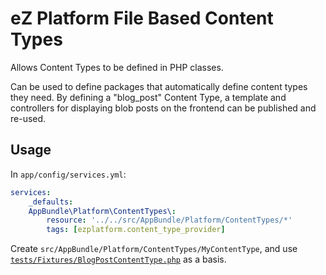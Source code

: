 # eZ Platform File Based Content Types

Allows Content Types to be defined in PHP classes.

Can be used to define packages that automatically define content types they need.
By defining a "blog_post" Content Type, a template and controllers for displaying
blob posts on the frontend can be published and re-used.

## Usage

In `app/config/services.yml`:

```yaml
services:
    _defaults:
    AppBundle\Platform\ContentTypes\:
        resource: '../../src/AppBundle/Platform/ContentTypes/*'
        tags: [ezplatform.content_type_provider]
```

Create `src/AppBundle/Platform/ContentTypes/MyContentType`, and use [`tests/Fixtures/BlogPostContentType.php`](https://github.com/bdunogier/ezplatform-filebased-contenttypes/blob/prototype1/tests/Fixtures/BlogPostContentType.php) as a basis.
